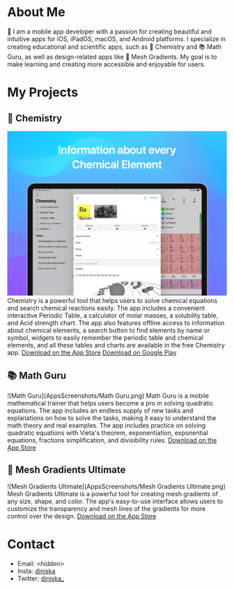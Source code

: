 # About Me

🚀 I am a mobile app developer with a passion for creating beautiful and intuitive apps for iOS, iPadOS, macOS, and Android platforms. I specialize in creating educational and scientific apps, such as 🔬 Chemistry and 📚 Math Guru, as well as design-related apps like 🎨 Mesh Gradients. My goal is to make learning and creating more accessible and enjoyable for users.

# My Projects

## 🔬 Chemistry
![Chemistry](AppsScreenshots/Chemistry.png)
Chemistry is a powerful tool that helps users to solve chemical equations and search chemical reactions easily. The app includes a convenient interactive Periodic Table, a calculator of molar masses, a solubility table, and Acid strength chart. The app also features offline access to information about chemical elements, a search button to find elements by name or symbol, widgets to easily remember the periodic table and chemical elements, and all these tables and charts are available in the free Chemistry app. [Download on the App Store](https://apps.apple.com/app/chemistry/id493558583?pt=965231&ct=github_diniska&mt=8) [Download on Google Play](https://play.google.com/store/apps/details?id=com.chemistry)

## 📚 Math Guru
![Math Guru](AppsScreenshots/Math Guru.png)
Math Guru is a mobile mathematical trainer that helps users become a pro in solving quadratic equations. The app includes an endless supply of new tasks and explanations on how to solve the tasks, making it easy to understand the math theory and real examples. The app includes practice on solving quadratic equations with Vieta's theorem, exponentiation, exponential equations, fractions simplification, and divisibility rules. [Download on the App Store](https://apps.apple.com/app/math-guru/id1624262731?pt=965231&ct=github_diniska&mt=8)

## 🎨 Mesh Gradients Ultimate
![Mesh Gradients Ultimate](AppsScreenshots/Mesh Gradients Ultimate.png)
Mesh Gradients Ultimate is a powerful tool for creating mesh gradients of any size, shape, and color. The app's easy-to-use interface allows users to customize the transparency and mesh lines of the gradients for more control over the design. [Download on the App Store](https://apps.apple.com/app/mesh-gradients-ultimate/id6444388499?pt=965231&ct=github_diniska&mt=8)

# Contact
- Email: _\<hidden>_
- Insta: [diniska](http://instagram.com/diniska)
- Twitter: [diniska\_](https://twitter.com/diniska_)
